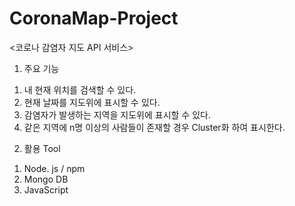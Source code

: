 # CoronaMap-Project
<코로나 감염자 지도 API 서비스>
1. 주요 기능

1) 내 현재 위치를 검색할 수 있다.
2) 현재 날짜를 지도위에 표시할 수 있다.
3) 감염자가 발생하는 지역을 지도위에 표시할 수 있다.
4) 같은 지역에 n명 이상의 사람들이 존재할 경우 Cluster화 하여 표시한다.


2. 활용 Tool
1) Node. js / npm 
2) Mongo DB
3) JavaScript

